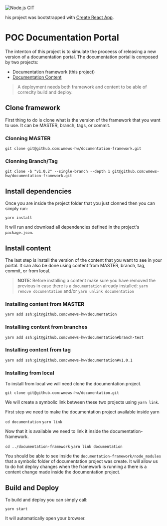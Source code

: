 ![Node.js CI](https://github.com/wmews-hw/documentation-framework/workflows/Node.js%20CI/badge.svg?branch=master)T

his project was bootstrapped with [Create React App](https://github.com/facebook/create-react-app).

# POC Documentation Portal

The intenton of this project is to simulate the proceess of releasing a new version of a documentation portal. The documentation portal is composed by two projects:
* Documentation framework (this project)
* [Documentation Content](https://github.com/wmews-hw/documentation-framework)

> A deployment needs both framework and content to be able of correclty build and deploy.

## Clone framework

First thing to do is clone what is the version of the framework that you want to use. It can be MASTER, branch, tags, or commit.

### Clonning MASTER

`git clone git@github.com:wmews-hw/documentation-framework.git`

### Clonning Branch/Tag

`git clone -b "v1.0.2" --single-branch --depth 1 git@github.com:wmews-hw/documentation-framework.git`

## Install dependencies

Once you are inside the project folder that you just clonned then you can simply run:

`yarn install`

It will run and download all dependencies defined in the project's `package.json`.

## Install content

The last step is install the version of the content that you want to see in your portal. It can also be done using content from MASTER, branch, tag, commit, or from local.

> **NOTE:** Before installing a content make sure you have removed the previous in case there is a `documentation` already installed: 
> `yarn remove documentation` and/or `yarn unlink documentation`

### Installing content from MASTER

`yarn add ssh:git@github.com:wmews-hw/documentation`

### Installiing content from branches

`yarn add ssh:git@github.com:wmews-hw/documentation#branch-test`

### Installing content from tag

`yarn add ssh:git@github.com:wmews-hw/documentation#v1.0.1`

### Installing from local

To install from local we will need clone the documentation project.

`git clone git@github.com:wmews-hw/documentation.git`

We will create a symbolic link between these two projects using `yarn link`.

First step we need to make the documentation project available inside yarn

`cd documentation`
`yarn link`

Now that it is available we need to link it inside the documentation-framework.

`cd ../documentation-framework`
`yarn link documentation`

You should be able to see inside the `documentation-framework/node_modules` that a symbolic folder of documentation project was create. It will allow us to do hot deploy changes when the framework is running a there is a content change made inside the documentation project.

## Build and Deploy

To build and deploy you can simply call:

`yarn start`

It will automatically open your browser.
